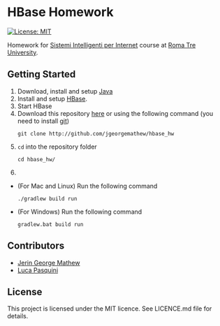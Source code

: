 # HBase Homework
[![License: MIT](https://img.shields.io/packagist/l/doctrine/orm.svg)](https://opensource.org/licenses/MIT)


Homework for [Sistemi Intelligenti per Internet](https://sites.google.com/site/sistemiintelligentiperinternet/) course at [Roma Tre University](http://www.uniroma3.it).

## Getting Started
1. Download, install and setup [Java](https://www.java.com/it/download/)
2. Install and setup [HBase](https://www.apache.org/dyn/closer.lua/hbase/hbase-1.2.8/hbase-1.2.8-bin.tar.gz).
3. Start HBase
4. Download this repository [here](https://github.com/nextcloud/calendar/archive/master.zip) or using the following command (you need to install [git](https://git-scm.com/downloads))
	```
	git clone http://github.com/jgeorgemathew/hbase_hw
	```
5. `cd` into the repository folder
	```
	cd hbase_hw/
	```
6. 
  - (For Mac and Linux) Run the following command 
	```
	./gradlew build run
	```
  - (For Windows) Run the following command 
	```
	gradlew.bat build run
	```


## Contributors
- [Jerin George Mathew](http://github.com/jgeorgemathew)
- [Luca Pasquini](https://github.com/lucapas)


## License
This project is licensed under the MIT licence. See LICENCE.md file for details.
